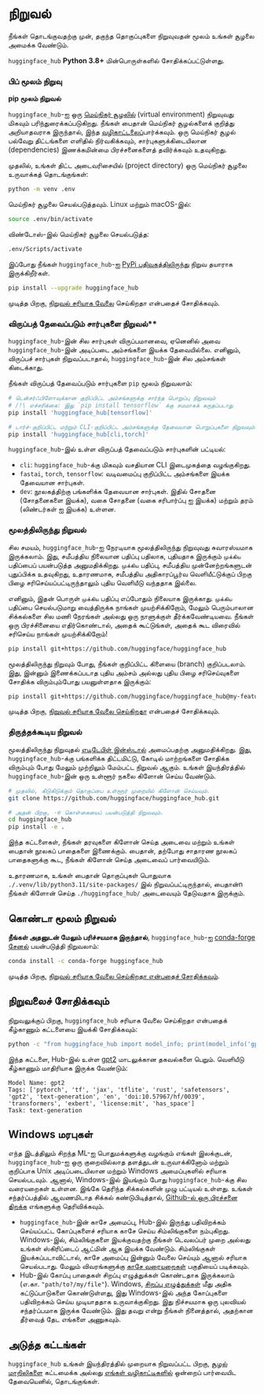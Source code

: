# நிறுவல்

நீங்கள் தொடங்குவதற்கு முன், தகுந்த தொகுப்புகளை நிறுவுவதன் மூலம் உங்கள் சூழலை அமைக்க வேண்டும்.

`huggingface_hub` **Python 3.8+** மின்பொருள்களில் சோதிக்கப்பட்டுள்ளது.

### பிப் மூலம் நிறுவு

**pip மூலம் நிறுவல்**

`huggingface_hub`-ஐ ஒரு [மெய்நிகர் சூழலில்](https://docs.python.org/3/library/venv.html) (virtual environment) நிறுவுவது மிகவும் பரிந்துரைக்கப்படுகிறது. நீங்கள் பைதான்  மெய்நிகர் சூழல்களைக் குறித்து அறியாதவராக இருந்தால், இந்த [வழிகாட்டலைப்](https://packaging.python.org/en/latest/guides/installing-using-pip-and-virtual-environments/)பார்க்கவும். ஒரு மெய்நிகர் சூழல் பல்வேறு திட்டங்களை எளிதில் நிர்வகிக்கவும், சார்புகளுக்கிடையிலான (dependencies) இணக்கமின்மை பிரச்சனைகளைத் தவிர்க்கவும் உதவுகிறது.

முதலில், உங்கள் திட்ட அடைவரிசையில் (project directory) ஒரு மெய்நிகர் சூழலை உருவாக்கத் தொடங்குங்கள்:

```bash
python -m venv .env
```
மெய்நிகர் சூழலை செயல்படுத்தவும். Linux மற்றும் macOS-இல்:


```bash
source .env/bin/activate
```

விண்டோஸ்-இல் மெய்நிகர் சூழலை செயல்படுத்த:

```bash
.env/Scripts/activate
```

இப்போது நீங்கள் `huggingface_hub`-ஐ [PyPi பதிவகத்திலிருந்து](https://pypi.org/project/huggingface-hub/) நிறுவ தயாராக இருக்கிறீர்கள்.

```bash
pip install --upgrade huggingface_hub
```

முடித்த பிறகு, [நிறுவல் சரியாக வேலை](#check-installation) செய்கிறதா என்பதைச் சோதிக்கவும்.

### விருப்பத் தேவைப்படும் சார்புகளை நிறுவல்**

`huggingface_hub`-இன் சில சார்புகள் விருப்பமானவை, ஏனெனில் அவை `huggingface_hub`-இன் அடிப்படை அம்சங்களை இயக்க தேவையில்லை. எனினும், விருப்பச் சார்புகள் நிறுவப்படாதால், `huggingface_hub`-இன் சில அம்சங்கள் கிடைக்காது.

நீங்கள் விருப்பத் தேவைப்படும் சார்புகளை `pip` மூலம் நிறுவலாம்:

```bash
# டென்சர்‌ஃபிளோவுக்கான குறிப்பிட்ட அம்சங்களுக்கு சார்ந்த பொறுப்பு நிறுவவும்
# /!\ எச்சரிக்கை: இது `pip install tensorflow` க்கு சமமாகக் கருதப்படாது
pip install 'huggingface_hub[tensorflow]'

# டார்ச்-குறிப்பிட்ட மற்றும் CLI-குறிப்பிட்ட அம்சங்களுக்கு தேவையான பொறுப்புகளை நிறுவவும்.
pip install 'huggingface_hub[cli,torch]'
```
`huggingface_hub`-இல் உள்ள விருப்பத் தேவைப்படும் சார்புகளின் பட்டியல்:

- `cli`: `huggingface_hub`-க்கு மிகவும் வசதியான CLI இடைமுகத்தை வழங்குகிறது.
- `fastai`, `torch`, `tensorflow`: வடிவமைப்பு குறிப்பிட்ட அம்சங்களை இயக்க தேவையான சார்புகள்.
- `dev`: நூலகத்திற்கு பங்களிக்க தேவையான சார்புகள். இதில் சோதனை (சோதனைகளை இயக்க), வகை சோதனை (வகை சரிபார்ப்பு ஐ இயக்க) மற்றும் தரம் (லிண்டர்கள் ஐ இயக்க) உள்ளன.

### மூலத்திலிருந்து நிறுவல்

சில சமயம், `huggingface_hub`-ஐ நேரடியாக மூலத்திலிருந்து நிறுவுவது சுவாரஸ்யமாக இருக்கலாம். இது, சமீபத்திய நிலையான பதிப்பு பதிலாக, புதியதாக இருக்கும் `முக்கிய` பதிப்பைப் பயன்படுத்த அனுமதிக்கிறது. `முக்கிய` பதிப்பு, சமீபத்திய முன்னேற்றங்களுடன் புதுப்பிக்க உதவுகிறது, உதாரணமாக, சமீபத்திய அதிகாரப்பூர்வ வெளியீட்டுக்குப் பிறகு பிழை சரிசெய்யப்பட்டிருந்தாலும் புதிய வெளியீடு வந்ததாக இல்லை.

எனினும், இதன் பொருள் `முக்கிய` பதிப்பு எப்போதும் நிலையாக இருக்காது. `முக்கிய` பதிப்பை செயல்படுமாறு வைத்திருக்க நாங்கள் முயற்சிக்கிறோம், மேலும் பெரும்பாலான சிக்கல்களை சில மணி நேரங்கள் அல்லது ஒரு நாளுக்குள் தீர்க்கவேண்டியவை. நீங்கள் ஒரு பிரச்சினையை எதிர்கொண்டால், அதைக் கூட்டுங்கள், அதைக் கூட விரைவில் சரிசெய்ய நாங்கள் முயற்சிக்கிறோம்!


```bash
pip install git+https://github.com/huggingface/huggingface_hub
```

மூலத்திலிருந்து நிறுவும் போது, நீங்கள் குறிப்பிட்ட கிளையை (branch) குறிப்படலாம். இது, இன்னும் இணைக்கப்படாத புதிய அம்சம் அல்லது புதிய பிழை சரிசெய்வுகளை சோதிக்க விரும்பும்போது பயனுள்ளதாக இருக்கும்:


```bash
pip install git+https://github.com/huggingface/huggingface_hub@my-feature-branch
```
முடித்த பிறகு, [நிறுவல் சரியாக வேலை செய்கிறதா]((#check-installation)) என்பதைச் சோதிக்கவும்.

### திருத்தக்கூடிய நிறுவல்

மூலத்திலிருந்து நிறுவுதல் [எடிடேபிள் இன்ஸ்டால்](https://pip.pypa.io/en/stable/topics/local-project-installs/#editable-installs) அமைப்பதற்கு அனுமதிக்கிறது. இது, `huggingface_hub`-க்கு பங்களிக்க திட்டமிட்டு, கோடில் மாற்றங்களை சோதிக்க விரும்பும் போது மேலும் முற்றிலும் மேம்பட்ட நிறுவல் ஆகும். உங்கள் இயந்திரத்தில் `huggingface_hub`-இன் ஒரு உள்ளூர் நகலை கிளோன் செய்ய வேண்டும்.

```bash
# முதலில், கிடுகிடுக்கும் தொகுப்பை உள்ளூர் முறையில் கிளோன் செய்யவும்.
git clone https://github.com/huggingface/huggingface_hub.git

# அதன் பிறகு, -e கொள்கையைப் பயன்படுத்தி நிறுவவும்.
cd huggingface_hub
pip install -e .
```

இந்த கட்டளைகள், நீங்கள் தரவுகளை கிளோன் செய்த அடைவை மற்றும் உங்கள் பைதான் நூலகப் பாதைகளை இணைக்கும். பைதான், தற்போது சாதாரண நூலகப் பாதைகளுக்கு கூட, நீங்கள் கிளோன் செய்த அடைவைப் பார்வையிடும். 

உதாரணமாக, உங்கள் பைதான் தொகுப்புகள் பொதுவாக `./.venv/lib/python3.11/site-packages/` இல் நிறுவப்பட்டிருந்தால், பைதான்n நீங்கள் கிளோன் செய்த `./huggingface_hub/` அடைவையும் தேடுவதாக இருக்கும்.

## கொண்டா மூலம் நிறுவல்

**நீங்கள் அதனுடன் மேலும் பரிச்சயமாக இருந்தால்**, `huggingface_hub`-ஐ [conda-forge சேனல்](https://anaconda.org/conda-forge/huggingface_hub) பயன்படுத்தி நிறுவலாம்:

```bash
conda install -c conda-forge huggingface_hub
```

முடித்த பிறகு, [நிறுவல் சரியாக வேலை செய்கிறதா என்பதைச் சோதிக்கவும்](#check-installation).

## நிறுவலைச் சோதிக்கவும்

நிறுவலுக்குப் பிறகு, `huggingface_hub` சரியாக வேலை செய்கிறதா என்பதைக் கீழ்காணும் கட்டளையை இயக்கி சோதிக்கவும்:

```bash
python -c "from huggingface_hub import model_info; print(model_info('gpt2'))"
```

இந்த கட்டளை, Hub-இல் உள்ள [gpt2](https://mirror-hf.co/gpt2) மாடலுக்கான தகவல்களை பெறும். வெளியீடு கீழ்காணும் மாதிரியாக இருக்க வேண்டும்:


```text
Model Name: gpt2
Tags: ['pytorch', 'tf', 'jax', 'tflite', 'rust', 'safetensors', 'gpt2', 'text-generation', 'en', 'doi:10.57967/hf/0039', 'transformers', 'exbert', 'license:mit', 'has_space']
Task: text-generation
```

## Windows மரபுகள்

எந்த இடத்திலும் சிறந்த ML-ஐ பொதுமக்களுக்கு வழங்கும் எங்கள் இலக்குடன், `huggingface_hub`-ஐ ஒரு குறைவில்லாத தளத்துடன் உருவாக்கினோம் மற்றும் குறிப்பாக Unix அடிப்படையிலான மற்றும் Windows அமைப்புகளில் சரியாக செயல்படவும். ஆனால், Windows-இல் இயங்கும் போது `huggingface_hub`-க்கு சில வரையறைகள் உள்ளன. இங்கே தெரிந்த சிக்கல்களின் முழு பட்டியல் உள்ளது. உங்கள் சந்தர்ப்பத்தில் ஆவணமிடாத சிக்கல் கண்டுபிடித்தால், [Github-ல் ஒரு பிரச்சனை திறக்க](https://github.com/huggingface/huggingface_hub/issues/new/choose) எங்களுக்கு தெரிவிக்கவும்.

- `huggingface_hub`-இன் காசே  அமைப்பு, Hub-இல் இருந்து பதிவிறக்கம் செய்யப்பட்ட கோப்புகளைச் சரியாக காசே செய்ய சிம்லிங்குகளை  நம்புகிறது. Windows-இல், சிம்லிங்குகளை இயக்குவதற்கு நீங்கள் டெவலப்பர் முறை  அல்லது உங்கள் ஸ்கிரிப்டைப் ஆட்மின்  ஆக இயக்க வேண்டும். சிம்லிங்குகள் இயக்கப்படாவிட்டால், காசே அமைப்பு இன்னும் வேலை செய்யும் ஆனால் சரியாக செயல்படாது. மேலும் விவரங்களுக்கு [காசே வரையறைகள்](./guides/manage-cache#limitations) பகுதியைப் படிக்கவும்.
- Hub-இல் கோப்பு பாதைகள் சிறப்பு எழுத்துக்கள் கொண்டதாக இருக்கலாம் (எ.கா. `"path/to?/my/file"`). Windows, [சிறப்பு எழுத்துக்கள்](https://learn.microsoft.com/en-us/windows/win32/intl/character-sets-used-in-file-names) மீது அதிக கட்டுப்பாடுகளை கொண்டுள்ளது, இது Windows-இல் அந்த கோப்புகளை பதிவிறக்கம் செய்ய முடியாததாக உருவாக்குகிறது. இது நிச்சயமாக ஒரு புலவியல் சந்தர்ப்பமாக இருக்க வேண்டும். இது தவறு என்று நீங்கள் நினைத்தால், அதற்கான தீர்வைத் தேட எங்களை அணுகவும்.

## அடுத்த கட்டங்கள்

`huggingface_hub` உங்கள் இயந்திரத்தில் முறையாக நிறுவப்பட்ட பிறகு, [சூழல் மாறிலிகளை](package_reference/environment_variables) கட்டமைக்க அல்லது [எங்கள் வழிகாட்டிகளில்](guides/overview) ஒன்றைப் பார்வையிட தேவையெனில், தொடங்குங்கள்.